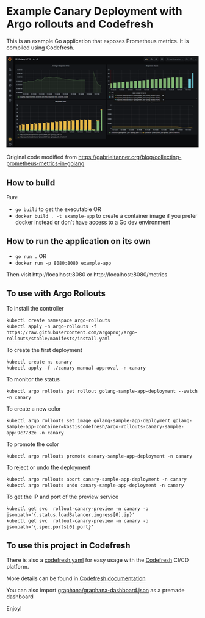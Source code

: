 # Example Canary Deployment with Argo rollouts and Codefresh


This is an example Go application that exposes Prometheus metrics.
It is compiled using Codefresh.

![Graphana Dashboard](graphana/graphana-dashboard.png)

Original code modified from https://gabrieltanner.org/blog/collecting-prometheus-metrics-in-golang

## How to build

Run:

 *  `go build` to get the executable OR
 *  `docker build . -t example-app` to create a container image if you prefer docker instead or don't have access to a Go dev environment

## How to run the application on its own

 * `go run .` OR
 * `docker run -p 8080:8080 example-app`

 Then visit http://localhost:8080 or http://localhost:8080/metrics

## To use with Argo Rollouts

To install the controller

```
kubectl create namespace argo-rollouts
kubectl apply -n argo-rollouts -f https://raw.githubusercontent.com/argoproj/argo-rollouts/stable/manifests/install.yaml
```

To create the first deployment

```
kubectl create ns canary
kubectl apply -f ./canary-manual-approval -n canary
```

To monitor the status

```
kubectl argo rollouts get rollout golang-sample-app-deployment --watch -n canary
```

To create a new color

```
kubectl argo rollouts set image golang-sample-app-deployment golang-sample-app-container=kostiscodefresh/argo-rollouts-canary-sample-app:9c7732e -n canary
```

To promote the color
```
kubectl argo rollouts promote canary-sample-app-deployment -n canary
```

To reject or undo the deployment

```
kubectl argo rollouts abort canary-sample-app-deployment -n canary
kubectl argo rollouts undo canary-sample-app-deployment -n canary
```

To get the IP and port of the preview service

```
kubectl get svc  rollout-canary-preview -n canary -o jsonpath='{.status.loadBalancer.ingress[0].ip}'
kubectl get svc  rollout-canary-preview -n canary -o jsonpath='{.spec.ports[0].port}'
```

## To use this project in Codefresh 


There is also a [codefresh.yaml](canary-manual-approval/codefresh.yaml) for easy usage with the [Codefresh](codefresh.io) CI/CD platform.


More details can be found in [Codefresh documentation](https://codefresh.io/docs/docs/ci-cd-guides/progressive-delivery/)

You can also import [graphana/graphana-dashboard.json](graphana/graphana-dashboard.json) as a premade dashboard


Enjoy!






